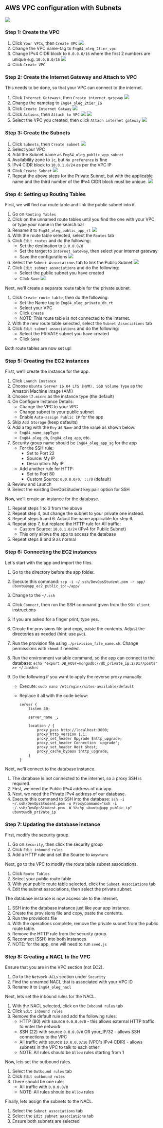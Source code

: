 ## AWS VPC configuration with Subnets

![](AWSDiagram.jpg)

### Step 1: Create the VPC

1. Click `Your VPCs`, then `Create VPC`
   ![](./subnets/CreateVPC.png)
2. Change the VPC name-tag to `Eng84_oleg_2tier_vpc`
3. Change IPv4 CIDR block to `0.0.0.0/16` where the first 2 numbers are unique e.g. `10.0.0.0/16`
   ![](./subnets/vpcSettings.png)
4. Click `Create VPC`

### Step 2: Create the Internet Gateway and Attach to VPC

This needs to be done, so that your VPC can connect to the internet.

1. Click `Internet Gateways`, then `Create internet gateway`
   ![](./subnets/CreateInternetGateway.png)
2. Change the nametag to `Eng84_oleg_2tier_IG`
3. Click `Create Internet Gatway`
   ![](./subnets/InternetGatewaySettings.png)
4. Click `Actions`, then `Attach to VPC`
   ![](./subnets/AttachToVPC.png)
   ![](./subnets/AttachToVPCfromPanel.png)
5. Select the VPC you created, then click `Attach internet gateway`
   ![](./subnets/SelectYourVPC.png)

### Step 3: Create the Subnets

1. Click `Subnets`, then `Create subnet`
   ![](./subnets/CreateSubnet.png)
2. Select your VPC
3. Add the Subnet name as `Eng84_oleg_public_app_subnet`
4. Availability zone to `1c`, but `No preference` is fine
5. IPv4 CIDR block to `10.0.1.0/24` as per the VPC IP
6. Click `Create Subnet`
   ![](./subnets/AppSubnetSettings.png)
7. Repeat the above steps for the Private Subnet, but with the applicable name and the third number of the IPv4 CIDR block must be unique.
   ![](./subnets/DBSubnetSettings.png)

### Step 4: Setting up Routing Tables

First, we will find our route table and link the public subnet into it.

1. Go on `Routing Tables`
2. Click on the unnamed route tables until you find the one with your VPC or type your name in the search bar
3. Rename it to `Eng84_oleg_public_app_rt`
   ![](./subnets/RenameAppRT.png)
4. With the route table selected, select the `Routes` tab
5. Click `Edit routes` and do the following:
   - Set the destination to `0.0.0.0/0`
   - Set the target to `Internet Gateway`, then select your internet gateway
   - Save the configurations
     ![](./subnets/EditRoutes.png)
6. Select the `Subnet Associations` tab to link the Public Subnet
   ![](./subnets/SubnetAssociations.png)
7. Click `Edit subnet associations` and do the following:
   - Select the public subnet you have created
   - Click `Save`
     ![](./subnets/SelectPublicSubnet.png)

Next, we'll create a separate route table for the private subnet.

1. Click `Create route table`, then do the following:
   - Set the Name tag to `Eng84_oleg_private_db_rt`
   - Select your VPC
   - Click `Create`
   - NOTE: This route table is not connected to the internet.
2. With the new route table selected, select the `Subnet Associations` tab
3. Click `Edit subnet associations` and do the following:
   - Select the PRIVATE subnet you have created
   - Click `Save`

Both route tables are now set up!

### Step 5: Creating the EC2 instances

First, we'll create the instance for the app.

1. Click `Launch Instance`
2. Choose `Ubuntu Server 16.04 LTS (HVM), SSD Volume Type` as the Amazon Machine Image (AMI)
3. Choose `t2.micro` as the instance type (the default)
4. On Configure Instance Details:
   - Change the VPC to your VPC
   - Change subnet to your public subnet
   - Enable `Auto-assign Public IP` for the app
5. Skip `Add Storage` (keep defaults)
6. Add a tag with the `Key` as `Name` and the value as shown below:
   - `Eng84_name_appType`
   - `Eng84_oleg_db`, `Eng84_oleg_app`, etc.
7. Security group name should be `Eng84_oleg_app_sg` for the app
   - For the SSH rule:
     - Set to Port 22
     - Source: My IP
     - Description: My IP
   - Add another rule for HTTP:
     - Set to Port 80
     - Custom Source: `0.0.0.0/0, ::/0` (default)
8. Review and Launch
9. Select the existing DevOpsStudent key:pair option for SSH

Now, we'll create an instance for the database.

1. Repeat steps 1 to 3 from the above
2. Repeat step 4, but change the subnet to your private one instead.
3. Repeat steps 5 and 6. Adjust the name applicable for step 6.
4. Repeat step 7, but replace the HTTP rule for All traffic:
   - Custom Source: `10.0.1.0/24` (IPv4 for Public Subnet)
   - This only allows the app to access the database
5. Repeat steps 8 and 9 as normal

### Step 6: Connecting the EC2 instances

Let's start with the app and import the files.

1. Go to the directory before the app folder.
2. Execute this command: `scp -i ~/.ssh/DevOpsStudent.pem -r app/ ubuntu@app_ec2_public_ip:~/app/`
3. Change to the `~/.ssh`
4. Click `Connect`, then run the SSH command given from the `SSH client` instructions
5. If you are asked for a finger print, type yes.
6. Create the provisions file and copy, paste the contents. Adjust the directories as needed (hint: use `pwd`).
7. Run the provision file using `./privision_file_name.sh`. Change permissions with `chmod` if needed.
8. Run the environment variable command, so the app can connect to the database: `echo "export DB_HOST=mongodb://db_private_ip:27017/posts" >> ~/.bashrc`
9. Do the following if you want to apply the reverse proxy manually:

   - Execute: `sudo nano /etc/nginx/sites-available/default`
   - Replace it all with the code below:

     ```
     server {
         listen 80;

         server_name _;

         location / {
             proxy_pass http://localhost:3000;
             proxy_http_version 1.1;
             proxy_set_header Upgrade $http_upgrade;
             proxy_set_header Connection 'upgrade';
             proxy_set_header Host $host;
             proxy_cache_bypass $http_upgrade;
         }
     }
     ```

Next, we'll connect to the database instance.

1. The database is not connected to the internet, so a proxy SSH is required.
2. First, we need the Public IPv4 address of our app.
3. Next, we need the Private IPv4 address of our database.
4. Execute this command to SSH into the database: `ssh -i ~/.ssh/DevOpsStudent.pem -o ProxyCommand="ssh -i ~/.ssh/DevOpsStudent.pem -W %h:%p ubuntu@app_public_ip" ubuntu@db_private_ip`

### Step 7: Updating the database instance

First, modify the security group.

1. Go on `Security`, then click the security group
2. Click `Edit inbound rules`
3. Add a HTTP rule and set the Source to `Anywhere`

Next, go to the VPC to modify the route table subnet associations.

1. Click `Route Tables`
2. Select your public route table
3. With your public route table selected, click the `Subnet Associations` tab
4. Edit the subnet associations, then select the private subnet.

The database instance is now accessible to the internet.

1. SSH into the database instance just like your app instance.
2. Create the provisions file and copy, paste the contents.
3. Run the provisions file
4. With the operations complete, remove the private subnet from the public route table.
5. Remove the HTTP rule from the security group.
6. Reconnect (SSH) into both instances.
7. NOTE: for the app, one will need to run `seed.js`

### Step 8: Creating a NACL to the VPC

Ensure that you are in the VPC section (not EC2).

1. Go to the `Network ACLs` section under `Security`
2. Find the unnamed NACL that is associated with your VPC ID
3. Rename it to `Eng84_oleg_nacl`

Next, lets set the inbound rules for the NACL.

1. With the NACL selected, click on the `Inbound rules` tab
2. Click `Edit inbound rules`
3. Remove the default rule and add the following rules:
   - HTTP (80) with source `0.0.0.0/0` - this allows external HTTP traffic to enter the network
   - SSH (22) with source `0.0.0.0/0` OR your_IP/32 - allows SSH connections to the VPC
   - All traffic with source `10.0.0.0/16` (VPC's IPv4 CDIR) - allows subnets in the VPC to talk to each other
   - NOTE: All rules should be `Allow` rules starting from 1

Now, lets set the outbound rules.

1. Select the `Outbound rules` tab
2. Click `Edit outbound rules`
3. There should be one rule:
   - All traffic with `0.0.0.0/0`
   - NOTE: All rules should be `Allow` rules

Finally, lets assign the subnets to the NACL.

1. Select the `Subnet associations` tab
2. Select the `Edit subnet associations` tab
3. Ensure both subnets are selected
